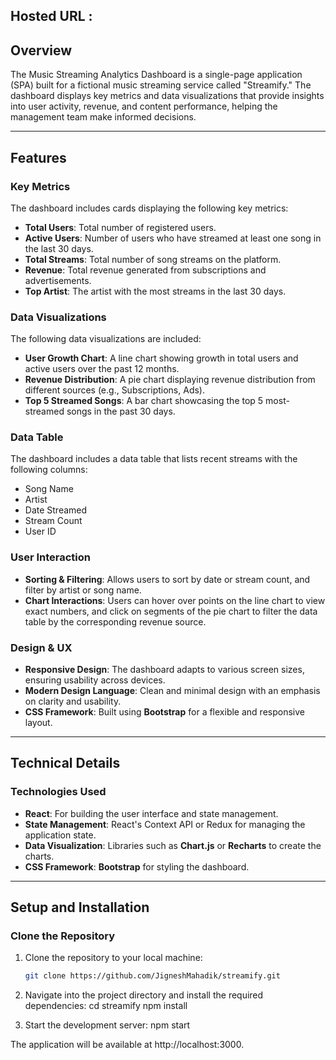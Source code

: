 ## Hosted URL : 

## Overview

The Music Streaming Analytics Dashboard is a single-page application (SPA) built for a fictional music streaming service called "Streamify." The dashboard displays key metrics and data visualizations that provide insights into user activity, revenue, and content performance, helping the management team make informed decisions.

---

## Features

### Key Metrics
The dashboard includes cards displaying the following key metrics:
- **Total Users**: Total number of registered users.
- **Active Users**: Number of users who have streamed at least one song in the last 30 days.
- **Total Streams**: Total number of song streams on the platform.
- **Revenue**: Total revenue generated from subscriptions and advertisements.
- **Top Artist**: The artist with the most streams in the last 30 days.

### Data Visualizations
The following data visualizations are included:
- **User Growth Chart**: A line chart showing growth in total users and active users over the past 12 months.
- **Revenue Distribution**: A pie chart displaying revenue distribution from different sources (e.g., Subscriptions, Ads).
- **Top 5 Streamed Songs**: A bar chart showcasing the top 5 most-streamed songs in the past 30 days.

### Data Table
The dashboard includes a data table that lists recent streams with the following columns:
- Song Name
- Artist
- Date Streamed
- Stream Count
- User ID

### User Interaction
- **Sorting & Filtering**: Allows users to sort by date or stream count, and filter by artist or song name.
- **Chart Interactions**: Users can hover over points on the line chart to view exact numbers, and click on segments of the pie chart to filter the data table by the corresponding revenue source.

### Design & UX
- **Responsive Design**: The dashboard adapts to various screen sizes, ensuring usability across devices.
- **Modern Design Language**: Clean and minimal design with an emphasis on clarity and usability.
- **CSS Framework**: Built using **Bootstrap** for a flexible and responsive layout.

---

## Technical Details

### Technologies Used
- **React**: For building the user interface and state management.
- **State Management**: React's Context API or Redux for managing the application state.
- **Data Visualization**: Libraries such as **Chart.js** or **Recharts** to create the charts.
- **CSS Framework**: **Bootstrap** for styling the dashboard.

---

## Setup and Installation

### Clone the Repository
1. Clone the repository to your local machine:
   ```bash
   git clone https://github.com/JigneshMahadik/streamify.git

2. Navigate into the project directory and install the required dependencies:
  cd streamify
  npm install

3. Start the development server:
  npm start

The application will be available at http://localhost:3000.
